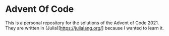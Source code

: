 # Advent Of Code

This is a personal repository for the solutions of the Advent of Code 2021. 
They are written in (Julia)[https://julialang.org/] because I wanted to learn it.
